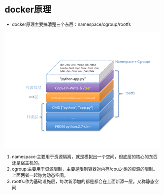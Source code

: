 # docker原理

* docker原理主要搞清楚三个东西：namespace/cgroup/rootfs

![docker](../Map/docker.png)

1. namespace:主要用于资源隔离，就是模拟出一个空间，但底层的核心的东西还是宿主机的。
2. cgroup:主要用于资源限制，主要是限制容器对内存/cpu之类的资源的限制。上面两者一起称为动态空间。
3. rootfs:作为基础设施层，每次新添加的都是都会在上面新添一层。又称静态空间
